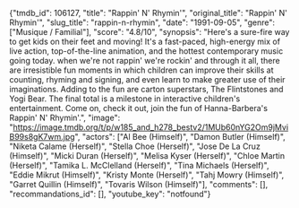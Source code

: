 {"tmdb_id": 106127, "title": "Rappin' N' Rhymin'", "original_title": "Rappin' N' Rhymin'", "slug_title": "rappin-n-rhymin", "date": "1991-09-05", "genre": ["Musique / Familial"], "score": "4.8/10", "synopsis": "Here's a sure-fire way to get kids on their feet and moving!  It's a fast-paced, high-energy mix of live action, top-of-the-line animation, and the hottest contemporary music going today.  when we're not rappin' we're rockin' and through it all, there are irresistible fun moments in which children can improve their skills at counting, rhyming and signing, and even learn to make greater use of their imaginations.  Adding to the fun are carton superstars, The Flintstones and Yogi Bear.  The final total is a milestone in interactive children's entertainment.  Come on, check it out, join the fun of Hanna-Barbera's Rappin' N' Rhymin'.", "image": "https://image.tmdb.org/t/p/w185_and_h278_bestv2/1MUb60nYG2Om9jMviB99s8gK7wm.jpg", "actors": ["Al Bee (Himself)", "Damon Butler (Himself)", "Niketa Calame (Herself)", "Stella Choe (Herself)", "Jose De La Cruz (Himself)", "Micki Duran (Herself)", "Melisa Kyser (Herself)", "Chloe Martin (Herself)", "Tamika L. McClelland (Herself)", "Tina Michaels (Herself)", "Eddie Mikrut (Himself)", "Kristy Monte (Herself)", "Tahj Mowry (Himself)", "Garret Quillin (Himself)", "Tovaris Wilson (Himself)"], "comments": [], "recommandations_id": [], "youtube_key": "notfound"}